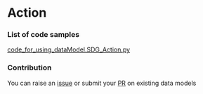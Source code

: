 # Action

### List of code samples 

<!-- 50-List of code -->

<!-- [code entry](link) -->
[code_for_using_dataModel.SDG_Action.py](https://github.com/smart-data-models/dataModel.SDG/blob/master/Action/code/code_for_using_dataModel.SDG_Action.py)


<!-- /50-List of code -->

### Contribution
You can raise an [issue](https://github.com/smart-data-models/dataModel.SDG/issues) or submit your [PR](https://github.com/smart-data-models/dataModel.SDG/pulls) on existing data models
